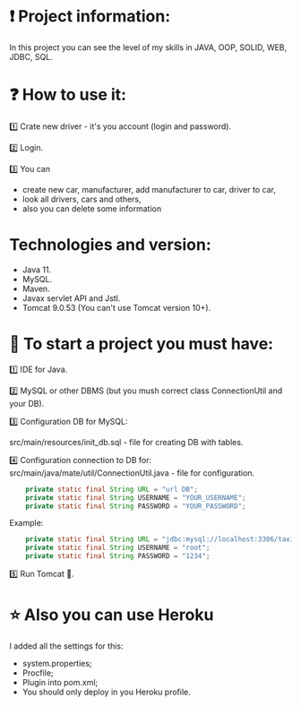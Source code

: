 # ❗️ Project information:
In this project you can see the level of my skills in JAVA, OOP, SOLID, WEB, JDBC, SQL.
# ❓ How to use it:
1️⃣ Crate new driver - it's you account (login and password).

2️⃣ Login.

3️⃣ You can 
- create new car, manufacturer, add manufacturer to car, driver to car, 
- look all drivers, cars and others,
- also you can delete some information
# Technologies and version:
- Java 11.
- MySQL.
- Maven.
- Javax servlet API and Jstl.
- Tomcat 9.0.53 (You can't use Tomcat version 10+).
# 🔧  To start a project you must have:
1️⃣ IDE for Java.

2️⃣ MySQL or other DBMS (but you mush correct class ConnectionUtil and your DB).

3️⃣ Configuration DB for MySQL:

src/main/resources/init_db.sql - file for creating DB with tables.

4️⃣ Configuration connection to DB for:
src/main/java/mate/util/ConnectionUtil.java - file for configuration.
```java
    private static final String URL = "url DB";
    private static final String USERNAME = "YOUR_USERNAME";
    private static final String PASSWORD = "YOUR_PASSWORD";
```
Example:
```java
    private static final String URL = "jdbc:mysql://localhost:3306/taxi";
    private static final String USERNAME = "root";
    private static final String PASSWORD = "1234";
```
5️⃣ Run Tomcat 🚀.
# ⭐ Also you can use Heroku
I added all the settings for this:
- system.properties;
- Procfile;
- Plugin into pom.xml;
- You should only deploy in you Heroku profile.





